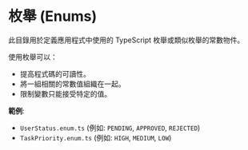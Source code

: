 # 枚舉 (Enums)

此目錄用於定義應用程式中使用的 TypeScript 枚舉或類似枚舉的常數物件。

使用枚舉可以：

- 提高程式碼的可讀性。
- 將一組相關的常數值組織在一起。
- 限制變數只能接受特定的值。

**範例**:

- `UserStatus.enum.ts` (例如: `PENDING`, `APPROVED`, `REJECTED`)
- `TaskPriority.enum.ts` (例如: `HIGH`, `MEDIUM`, `LOW`)
